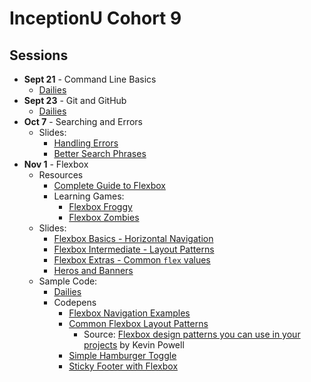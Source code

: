 # InceptionU Cohort 9
## Sessions
- **Sept 21** - Command Line Basics
    - [Dailies](https://github.com/acidtone/dailies-c9/tree/main/2022-09-21-command-line/follow-the-white-rabbit)
- **Sept 23** - Git and GitHub
    - [Dailies](https://github.com/acidtone/dailies-c9/tree/main/2022-09-23-git-and-github)
- **Oct 7** - Searching and Errors
    - Slides:
        - [Handling Errors](slides/js/js-errors.html)
        - [Better Search Phrases](slides/misc/better-search-phrases.html)
- **Nov 1** - Flexbox
    - Resources
        - [Complete Guide to Flexbox](https://css-tricks.com/snippets/css/a-guide-to-flexbox/)
        - Learning Games:
            - [Flexbox Froggy](https://flexboxfroggy.com/)
            - [Flexbox Zombies](https://mastery.games/flexboxzombies/)
    - Slides:
        - [Flexbox Basics - Horizontal Navigation](slides/html-css/flexbox-basics.html)
        - [Flexbox Intermediate - Layout Patterns](slides/html-css/flexbox-intermediate.html)
        - [Flexbox Extras - Common `flex` values](slides/html-css/flexbox-extras.html)
        - [Heros and Banners](slides/html-css/heros-banners.html)
    - Sample Code:
        - [Dailies](https://github.com/acidtone/dailies-c9/tree/main/2022-11-01-flexbox)
        - Codepens
            - [Flexbox Navigation Examples](https://codepen.io/acidtone/pen/bGMaLNo)
            - [Common Flexbox Layout Patterns](https://codepen.io/acidtone/pen/JjvpOKR)
                - Source: [Flexbox design patterns you can use in your projects](https://www.youtube.com/watch?v=vQAvjof1oe4) by Kevin Powell
            - [Simple Hamburger Toggle](https://codepen.io/browsertherapy/pen/gOzvLzR)
            - [Sticky Footer with Flexbox](https://codepen.io/browsertherapy/pen/XWqZpLR)